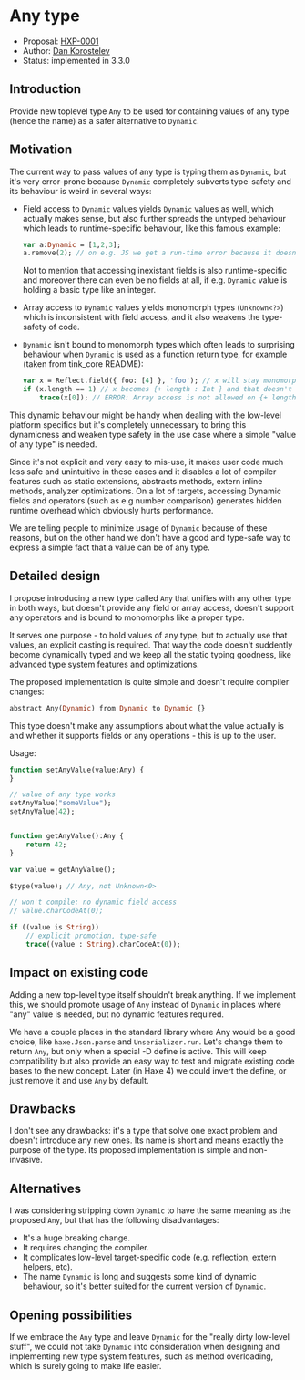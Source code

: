 # Any type

* Proposal: [HXP-0001](0001-any.md)
* Author: [Dan Korostelev](https://github.com/nadako)
* Status: implemented in 3.3.0

## Introduction

Provide new toplevel type `Any` to be used for containing values of any type (hence the name)
as a safer alternative to `Dynamic`.

## Motivation

The current way to pass values of any type is typing them as `Dynamic`, but it's
very error-prone because `Dynamic` completely subverts type-safety and its behaviour
is weird in several ways:

 * Field access to `Dynamic` values yields `Dynamic` values as well, which actually makes sense,
   but also further spreads the untyped behaviour which leads to runtime-specific behaviour, like
   this famous example:

   ```haxe
   var a:Dynamic = [1,2,3];
   a.remove(2); // on e.g. JS we get a run-time error because it doesn't have this field
   ```

   Not to mention that accessing inexistant fields is also runtime-specific and moreover there
   can even be no fields at all, if e.g. `Dynamic` value is holding a basic type like an integer.

 * Array access to `Dynamic` values yields monomorph types (`Unknown<?>`) which is inconsistent
   with field access, and it also weakens the type-safety of code.

 * `Dynamic` isn't bound to monomorph types which often leads to surprising behaviour when `Dynamic`
   is used as a function return type, for example (taken from tink_core README):

   ```haxe
   var x = Reflect.field({ foo: [4] }, 'foo'); // x will stay monomorph even though Reflect.field returns Dynamic
   if (x.length == 1) // x becomes {+ length : Int } and that doesn't support array access
       trace(x[0]); // ERROR: Array access is not allowed on {+ length : Int }
   ```

This dynamic behaviour might be handy when dealing with the low-level platform specifics but it's completely unnecessary
to bring this dynamicness and weaken type safety in the use case where a simple "value of any type" is needed.

Since it's not explicit and very easy to mis-use, it makes user code much less safe and unintuitive in these cases
and it disables a lot of compiler features such as static extensions, abstracts methods, extern inline methods,
analyzer optimizations. On a lot of targets, accessing Dynamic fields and operators (such as e.g number comparison)
generates hidden runtime overhead which obviously hurts performance.

We are telling people to minimize usage of `Dynamic` because of these reasons, but on the other hand we don't
have a good and type-safe way to express a simple fact that a value can be of any type.

## Detailed design

I propose introducing a new type called `Any` that unifies with any other type in both ways, but doesn't provide
any field or array access, doesn't support any operators and is bound to monomorphs like a proper type.

It serves one purpose - to hold values of any type, but to actually use that values, an explicit casting is required.
That way the code doesn't suddently become dynamically typed and we keep all the static typing goodness, like
advanced type system features and optimizations.

The proposed implementation is quite simple and doesn't require compiler changes:

```haxe
abstract Any(Dynamic) from Dynamic to Dynamic {}
```

This type doesn't make any assumptions about what the value actually is and whether it supports fields or
any operations - this is up to the user.

Usage:
```haxe
function setAnyValue(value:Any) {
}

// value of any type works
setAnyValue("someValue");
setAnyValue(42);


function getAnyValue():Any {
    return 42;
}

var value = getAnyValue();

$type(value); // Any, not Unknown<0>

// won't compile: no dynamic field access
// value.charCodeAt(0);

if ((value is String))
    // explicit promotion, type-safe
    trace((value : String).charCodeAt(0));
```

## Impact on existing code

Adding a new top-level type itself shouldn't break anything. If we implement this, we should promote usage of `Any`
instead of `Dynamic` in places where "any" value is needed, but no dynamic features required.

We have a couple places in the standard library where Any would be a good choice, like `haxe.Json.parse` and `Unserializer.run`.
Let's change them to return `Any`, but only when a special -D define is active. This will keep compatibility but also provide
an easy way to test and migrate existing code bases to the new concept. Later (in Haxe 4) we could invert the define, or just remove it and use `Any` by default.

## Drawbacks

I don't see any drawbacks: it's a type that solve one exact problem and doesn't introduce any new ones. Its name is
short and means exactly the purpose of the type. Its proposed implementation is simple and non-invasive.

## Alternatives

I was considering stripping down `Dynamic` to have the same meaning as the proposed `Any`, but that has the following disadvantages:
 * It's a huge breaking change.
 * It requires changing the compiler.
 * It complicates low-level target-specific code (e.g. reflection, extern helpers, etc).
 * The name `Dynamic` is long and suggests some kind of dynamic behaviour, so it's better suited for the current
   version of `Dynamic`.

## Opening possibilities

If we embrace the `Any` type and leave `Dynamic` for the "really dirty low-level stuff", we could not take `Dynamic` into consideration when designing and implementing new type system features, such as method overloading, which is surely going to make life easier.
